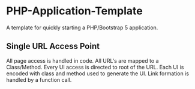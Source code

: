 # PHP-Application-Template
A template for quickly starting a PHP/Bootstrap 5 application.

## Single URL Access Point
All page access is handled in code. All URL's are mapped to a Class/Method. Every UI access is directed to root of the URL. Each UI is encoded with class and method used to generate the UI. Link formation is handled by a function call.